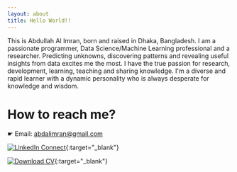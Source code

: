 ```yaml
---
layout: about
title: Hello World!!
---
```

This is Abdullah Al Imran, born and raised in Dhaka, Bangladesh. I am a passionate programmer, Data Science/Machine Learning professional and a researcher. Predicting unknowns, discovering patterns and revealing useful insights from data excites me the most. I have the true passion for research, development, learning, teaching and sharing knowledge. I'm a diverse and rapid learner with a dynamic personality who is always desperate for knowledge and wisdom.

# How to reach me?

☛ Email: [abdalimran@gmail.com](mailto:abdalimran@gmail.com)

[![LinkedIn Connect](https://img.shields.io/badge/%20-Connect%20on%20LinkedIn-black?color=14171A&labelColor=0077B5&logo=linkedin&logoColor=ffffff)](https://www.linkedin.com/in/abdalimran/){:target="_blank"}

[![Download CV](https://img.shields.io/badge/%20-Download%20CV-black?color=a3245f&labelColor=ffffff&logo=overleaf&logoColor=ffffff)](https://drive.google.com/file/d/1Giz-L5cfi6OirPBBeJiz6PJqXHlzqn2A/view?usp=sharing){:target="_blank"}
